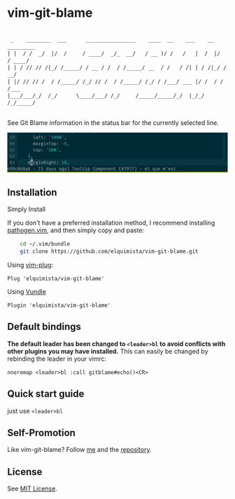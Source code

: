 vim-git-blame
==========
```

 _    ________  ___      ________________    ____  __    ___    __  _________
| |  / /  _/  |/  /     / ____/  _/_  __/   / __ )/ /   /   |  /  |/  / ____/
| | / // // /|_/ /_____/ / __ / /  / /_____/ __  / /   / /| | / /|_/ / __/   
| |/ // // /  / /_____/ /_/ // /  / /_____/ /_/ / /___/ ___ |/ /  / / /___   
|___/___/_/  /_/      \____/___/ /_/     /_____/_____/_/  |_/_/  /_/_____/   
                                                                             

```

See Git Blame information in the status bar for the currently selected line.

![screenshot](screenshot.png)

Installation
--------------

Simply Install

If you don't have a preferred installation method, I recommend
installing [pathogen.vim](https://github.com/tpope/vim-pathogen), and
then simply copy and paste:

```bash
    cd ~/.vim/bundle
    git clone https://github.com/elquimista/vim-git-blame.git
```

Using [vim-plug](https://github.com/junegunn/vim-plug):

```vim
Plug 'elquimista/vim-git-blame'
```

Using [Vundle](https://github.com/VundleVim/Vundle.vim)

```viml
Plugin 'elquimista/vim-git-blame'
```

Default bindings
-----------------

**The default leader has been changed to `<leader>bl` to avoid
conflicts with other plugins you may have installed.** This can easily be
changed by rebinding the leader in your vimrc:

```vim
nnoremap <leader>bl :call gitblame#echo()<CR>
```

Quick start guide
-----------------

just use `<leader>bl`

Self-Promotion
--------------

Like vim-git-blame? Follow [me](https://github.com/elquimista) and the [repository](https://github.com/elquimista/vim-git-blame).

License
-------

See [MIT License](https://github.com/elquimista/vim-git-blame/blob/master/LICENSE).

